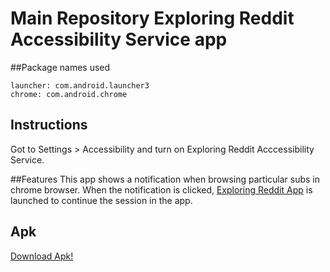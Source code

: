 # Main Repository Exploring Reddit Accessibility Service app

##Package names used

```
launcher: com.android.launcher3
chrome: com.android.chrome
```
## Instructions
Got to Settings > Accessibility and turn on Exploring Reddit Acccessibility Service.

##Features
This app shows a notification when browsing particular subs in chrome browser. When the notification is clicked, [Exploring Reddit App](https://github.com/pvnptl/exploring-reddit) is launched to continue the session in the app.

## Apk 
[Download Apk!](https://raw.githubusercontent.com/pvnptl/exploring-reddit-accessibility-service/master/apk/app-debug.apk)
